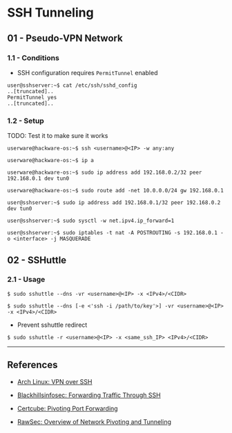 # SSH Tunneling

## 01 - Pseudo-VPN Network

### 1.1 - Conditions

- SSH configuration requires `PermitTunnel` enabled

```
user@sshserver:~$ cat /etc/ssh/sshd_config
..[truncated]..
PermitTunnel yes
..[truncated]..
```

### 1.2 - Setup

TODO: Test it to make sure it works

```
userware@hackware-os:~$ ssh <username>@<IP> -w any:any

userware@hackware-os:~$ ip a

userware@hackware-os:~$ sudo ip address add 192.168.0.2/32 peer 192.168.0.1 dev tun0

userware@hackware-os:~$ sudo route add -net 10.0.0.0/24 gw 192.168.0.1
```

```
user@sshserver:~$ sudo ip address add 192.168.0.1/32 peer 192.168.0.2 dev tun0

user@sshserver:~$ sudo sysctl -w net.ipv4.ip_forward=1

user@sshserver:~$ sudo iptables -t nat -A POSTROUTING -s 192.168.0.1 -o <interface> -j MASQUERADE
```

## 02 - SSHuttle

### 2.1 - Usage

```
$ sudo sshuttle --dns -vr <username>@<IP> -x <IPv4>/<CIDR>

$ sudo sshuttle --dns [-e <'ssh -i /path/to/key'>] -vr <username>@<IP> -x <IPv4>/<CIDR>
```

- Prevent sshuttle redirect

```
$ sudo sshuttle -r <username>@<IP> -x <same_ssh_IP> <IPv4>/<CIDR>
```

---
## References

- [Arch Linux: VPN over SSH](https://wiki.archlinux.org/title/VPN_over_SSH)

- [Blackhillsinfosec: Forwarding Traffic Through SSH](https://www.blackhillsinfosec.com/forwarding-traffic-through-ssh/)

- [Certcube: Pivoting Port Forwarding](https://blog.certcube.com/pivoting-port-forwarding/)

- [RawSec: Overview of Network Pivoting and Tunneling](https://blog.raw.pm/en/state-of-the-art-of-network-pivoting-in-2019/)